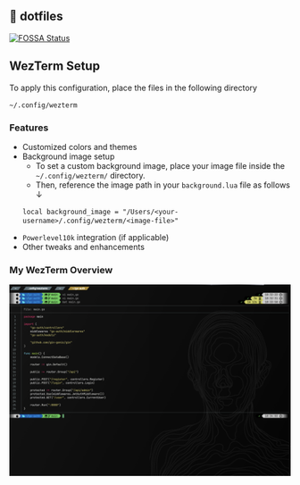 ## 📂 dotfiles 
[![FOSSA Status](https://app.fossa.com/api/projects/custom%2B51440%2Fgit%40github.com%3Aanton-fuji%2Fdotfiles.git.svg?type=small)](https://app.fossa.com/projects/custom%2B51440%2Fgit%40github.com%3Aanton-fuji%2Fdotfiles.git?ref=badge_small)

## WezTerm Setup
To apply this configuration, place the files in the following directory
```bash:bash
~/.config/wezterm
```

### Features
- Customized colors and themes
- Background image setup
    - To set a custom background image, place your image file inside the `~/.config/wezterm/` directory.
    - Then, reference the image path in your `background.lua` file as follows ↓
    ```
    local background_image = "/Users/<your-username>/.config/wezterm/<image-file>"
    ```
- `Powerlevel10k` integration (if applicable)
- Other tweaks and enhancements

### My WezTerm Overview
![Onerview](img/my-wezterm.png) 
